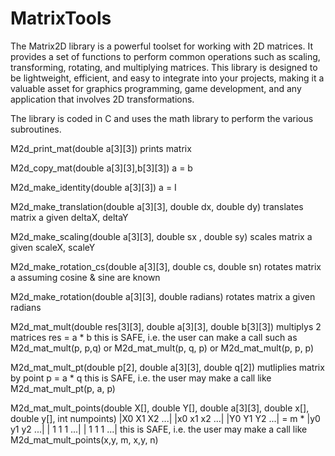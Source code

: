 # MatrixTools

The Matrix2D library is a powerful toolset for working with 2D matrices. It provides a set of functions to perform common operations such as scaling, transforming, rotating, and multiplying matrices. This library is designed to be lightweight, efficient, and easy to integrate into your projects, making it a valuable asset for graphics programming, game development, and any application that involves 2D transformations.

The library is coded in C and uses the math library to perform the various subroutines.

M2d_print_mat(double a[3][3])
  prints matrix
  
M2d_copy_mat(double a[3][3],b[3][3])
  a = b
  
M2d_make_identity(double a[3][3])
  a = I
  
M2d_make_translation(double a[3][3], double dx, double dy)
  translates matrix a given deltaX, deltaY
  
M2d_make_scaling(double a[3][3], double sx , double sy)
  scales matrix a given scaleX, scaleY
  
M2d_make_rotation_cs(double a[3][3], double cs, double sn)
  rotates matrix a assuming cosine & sine are known
  
M2d_make_rotation(double a[3][3], double radians)
  rotates matrix a given radians
  
M2d_mat_mult(double res[3][3], double a[3][3], double b[3][3])
  multiplys 2 matrices res = a * b
  this is SAFE, i.e. the user can make a call such as 
  M2d_mat_mult(p,  p,q) or M2d_mat_mult(p, q, p) or  M2d_mat_mult(p, p, p)
  
M2d_mat_mult_pt(double p[2], double a[3][3], double q[2])
  mutliplies matrix by point p = a * q
  this is SAFE, i.e. the user may make a call like M2d_mat_mult_pt(p, a, p)
  
M2d_mat_mult_points(double X[], double Y[], double a[3][3], double x[], double y[], int numpoints)
  |X0 X1 X2 ...|       |x0 x1 x2 ...|
  |Y0 Y1 Y2 ...| = m * |y0 y1 y2 ...|
  | 1  1  1 ...|       | 1  1  1 ...|
  this is SAFE, i.e. the user may make a call like M2d_mat_mult_points(x,y, m, x,y, n)
